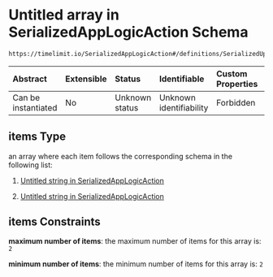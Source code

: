 # Untitled array in SerializedAppLogicAction Schema

```txt
https://timelimit.io/SerializedAppLogicAction#/definitions/SerializedUpdateAppActivitiesAction/properties/removed/items
```



| Abstract            | Extensible | Status         | Identifiable            | Custom Properties | Additional Properties | Access Restrictions | Defined In                                                                                            |
| :------------------ | :--------- | :------------- | :---------------------- | :---------------- | :-------------------- | :------------------ | :---------------------------------------------------------------------------------------------------- |
| Can be instantiated | No         | Unknown status | Unknown identifiability | Forbidden         | Allowed               | none                | [SerializedAppLogicAction.schema.json\*](SerializedAppLogicAction.schema.json "open original schema") |

## items Type

an array where each item follows the corresponding schema in the following list:

1. [Untitled string in SerializedAppLogicAction](serializedapplogicaction-definitions-serializedupdateappactivitiesaction-properties-removed-items-items-0.md "check type definition")

2. [Untitled string in SerializedAppLogicAction](serializedapplogicaction-definitions-serializedupdateappactivitiesaction-properties-removed-items-items-1.md "check type definition")

## items Constraints

**maximum number of items**: the maximum number of items for this array is: `2`

**minimum number of items**: the minimum number of items for this array is: `2`
